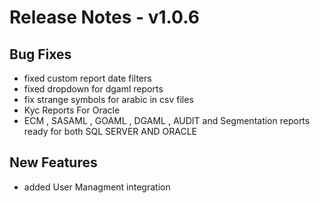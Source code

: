 # Release Notes -  v1.0.6

## Bug Fixes
- fixed custom report date filters
- fixed dropdown for dgaml reports
- fix strange symbols for arabic in csv files
- Kyc Reports For Oracle
- ECM , SASAML , GOAML , DGAML , AUDIT and Segmentation reports ready for both SQL SERVER AND ORACLE


## New Features 
- added User Managment integration
